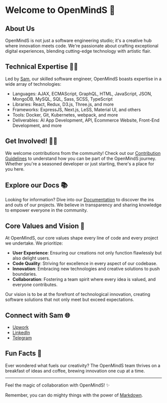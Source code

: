 # Welcome to OpenMindS 🚀

## About Us

OpenMindS is not just a software engineering studio; it's a creative hub where innovation meets code. We're passionate about crafting exceptional digital experiences, blending cutting-edge technology with artistic flair.

## Technical Expertise 👩‍💻

Led by [Sam](https://www.upwork.com/freelancers/~018d93bd54a3dc120f), our skilled software engineer, OpenMindS boasts expertise in a wide array of technologies:

- Languages: AJAX, ECMAScript, GraphQL, HTML, JavaScript, JSON, MongoDB, MySQL, SQL, Sass, SCSS, TypeScript
- Libraries: React, Redux, D3.js, Three.js, and more
- Frameworks: ExpressJS, Next.js, LeSS, Material UI, and others
- Tools: Docker, Git, Kubernetes, webpack, and more
- Deliverables: AI App Development, API, Ecommerce Website, Front-End Development, and more

## Get Involved! 👩‍💻

We welcome contributions from the community! Check out our [Contribution Guidelines](link_to_your_guidelines) to understand how you can be part of the OpenMindS journey. Whether you're a seasoned developer or just starting, there's a place for you here.

## Explore our Docs 📚

Looking for information? Dive into our [Documentation](link_to_your_docs) to discover the ins and outs of our projects. We believe in transparency and sharing knowledge to empower everyone in the community.

## Core Values and Vision 🌟

At OpenMindS, our core values shape every line of code and every project we undertake. We prioritize:

- **User Experience**: Ensuring our creations not only function flawlessly but also delight users.
- **Code Quality**: Striving for excellence in every aspect of our codebase.
- **Innovation**: Embracing new technologies and creative solutions to push boundaries.
- **Collaboration**: Fostering a team spirit where every idea is valued, and everyone contributes.

Our vision is to be at the forefront of technological innovation, creating software solutions that not only meet but exceed expectations.

## Connect with Sam 🌐

- [Upwork](https://www.upwork.com/freelancers/~018d93bd54a3dc120f)
- [LinkedIn](https://www.linkedin.com/in/joncolab/)
- [Telegram](https://joncolab.t.me)

## Fun Facts 🍿

Ever wondered what fuels our creativity? The OpenMindS team thrives on a breakfast of ideas and coffee, brewing innovation one cup at a time.

---

Feel the magic of collaboration with OpenMindS! ✨

Remember, you can do mighty things with the power of [Markdown](https://docs.github.com/github/writing-on-github/getting-started-with-writing-and-formatting-on-github/basic-writing-and-formatting-syntax).
